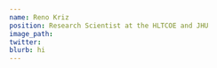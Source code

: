 ```yaml
---
name: Reno Kriz
position: Research Scientist at the HLTCOE and JHU
image_path: 
twitter: 
blurb: hi
---
```

